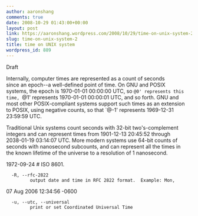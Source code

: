 ```yaml
---
author: aaronshang
comments: true
date: 2008-10-29 01:43:00+00:00
layout: post
link: https://aaronshang.wordpress.com/2008/10/29/time-on-unix-system-2/
slug: time-on-unix-system-2
title: time on UNIX system
wordpress_id: 889
---
```


Draft

  Internally, computer times are represented as a count of seconds  
since an epoch--a well-defined point of time.  On GNU and POSIX  
systems, the epoch is 1970-01-01 00:00:00 UTC, so `@0' represents this  
time, `@1' represents 1970-01-01 00:00:01 UTC, and so forth.  GNU and  
most other POSIX-compliant systems support such times as an extension  
to POSIX, using negative counts, so that `@-1' represents 1969-12-31  
23:59:59 UTC.

  Traditional Unix systems count seconds with 32-bit two's-complement  
integers and can represent times from 1901-12-13 20:45:52 through  
2038-01-19 03:14:07 UTC.  More modern systems use 64-bit counts of  
seconds with nanosecond subcounts, and can represent all the times in  
the known lifetime of the universe to a resolution of 1 nanosecond.

1972-09-24     # ISO 8601.

      -R, --rfc-2822  
             output date and time in RFC 2822 format.  Example: Mon,  
07 Aug 2006 12:34:56 -0600

  
      -u, --utc, --universal  
             print or set Coordinated Universal Time

![]()
